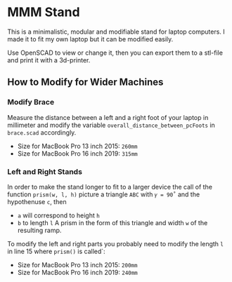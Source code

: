 # MMM Stand
This is a minimalistic, modular and modifiable stand for laptop computers. I made it to fit my own laptop but it can be
modified easily.

Use OpenSCAD to view or change it, then you can export them to a stl-file and print it with a 3d-printer.

## How to Modify for Wider Machines

### Modify Brace
Measure the distance between a left and a right foot of your laptop in millimeter and modify the variable
`overall_distance_between_pcFoots` in `brace.scad` accordingly.
- Size for MacBook Pro 13 inch 2015: `260mm`
- Size for MacBook Pro 16 inch 2019: `315mm`

### Left and Right Stands
In order to make the stand longer to fit to a larger device the call of the function `prism(w, l, h)`
picture a triangle `ABC` with `𝛾 = 90˚` and the hypothenuse `c`, then
- `a` will correspond to height `h`
- `b` to length `l`
A prism in the form of this triangle and width `w` of the resulting ramp.

To modify the left and right parts you probably need to modify the length `l` in line 15 where `prism()` is called`:
- Size for MacBook Pro 13 inch 2015: `200mm`
- Size for MacBook Pro 16 inch 2019: `240mm`
